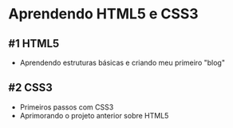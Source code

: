 # Aprendendo HTML5 e CSS3
## #1 HTML5
 - Aprendendo estruturas básicas e criando meu primeiro "blog"

## #2 CSS3

- Primeiros passos com CSS3
- Aprimorando o projeto anterior sobre HTML5
